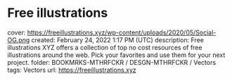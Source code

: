 # Free illustrations

cover: https://freeillustrations.xyz/wp-content/uploads/2020/05/Social-OG.png
created: February 24, 2022 1:17 PM (UTC)
description: Free illustrations XYZ offers a collection of top no cost resources of free illustrations around the web. Pick your favorites and use them for your next project.
folder: BOOKMRKS-MTHRFCKR / DESGN-MTHRFCKR / Vectors
tags: Vectors
url: https://freeillustrations.xyz